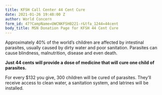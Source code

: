 ```yaml
---
title: KFSH Call Center 44 Cent Cure
date: 2021-01-26 19:48:00 Z
author: World Concern
form_id: 47?CampName=UWCNKFSH0221-r&tfa_1244=44cent
body_title: MSN Donation Page for KFSH 44 Cent Cure
---
```


Approximately 40% of the world’s children are affected by intestinal parasites, usually caused by dirty water and poor sanitation. Parasites can cause blindness, malnutrition, disease and even death.

**Just 44 cents will provide a dose of medicine that will cure one child of parasites.** 

For every $132 you give, 300 children will be cured of parasites. They’ll receive access to clean water, a sanitation system, and latrines will be installed.
